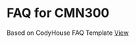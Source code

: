 # FAQ for CMN300

Based on CodyHouse FAQ Template
[View](https://mubarizafzal.github.io/Gamification/)

